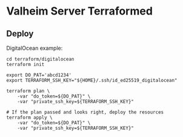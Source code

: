 # Valheim Server Terraformed

## Deploy

DigitalOcean example:

```console
cd terraform/digitalocean
terraform init

export DO_PAT='abcd1234'
export TERRAFORM_SSH_KEY="${HOME}/.ssh/id_ed25519_digitalocean"

terraform plan \
    -var "do_token=${DO_PAT}" \
    -var "private_ssh_key=${TERRAFORM_SSH_KEY}"

# If the plan passed and looks right, deploy the resources
terraform apply \
    -var "do_token=${DO_PAT}" \
    -var "private_ssh_key=${TERRAFORM_SSH_KEY}"
```
